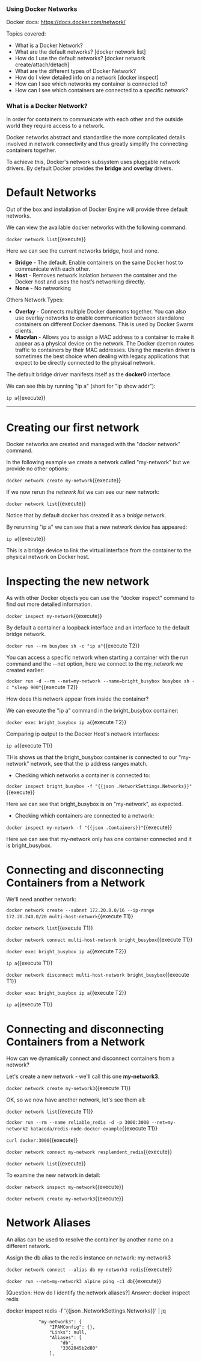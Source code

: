 ### Using Docker Networks

Docker docs: https://docs.docker.com/network/

Topics covered:
- What is a Docker Network?
- What are the default networks? [docker network list]
- How do I use the default networks? [docker network create/attach/detach]
- What are the different types of Docker Network?
- How do I view detailed info on a network [docker inspect]
- How can I see which networks my container is connected to?
- How can I see which containers are connected to a specific network?

### What is a Docker Network?
In order for containers to communicate with each other and the outside world they require access to a network.

Docker networks abstract and standardise the more complicated details involved in network connectivity and thus greatly simplify the connecting containers together.

To achieve this, Docker's network subsystem uses pluggable network drivers. By default Docker provides the **bridge** and **overlay** drivers.

# Default Networks
Out of the box and installation of Docker Engine will provide three default networks.

We can view the available docker networks with the following command:

`docker network list`{{execute}}

Here we can see the current networks bridge, host and none.

* **Bridge** - The default. Enable containers on the same Docker host to communicate with each other.
* **Host** -  Removes network isolation between the container and the Docker host and uses the host’s networking directly.
* **None** - No networking

Others Network Types:

* **Overlay** - Connects multiple Docker daemons together. You can also use overlay networks to enable communication between standalone containers on different Docker daemons. This is used by Docker Swarm clients.
* **Macvlan** - Allows you to assign a MAC address to a container to make it appear as a physical device on the network. The Docker daemon routes traffic to containers by their MAC addresses. Using the macvlan driver is sometimes the best choice when dealing with legacy applications that expect to be directly connected to the physical network. 

The default bridge driver manifests itself as the **docker0** interface.

We can see this by running "ip a" (short for "ip show addr"):

`ip a`{{execute}}

-----

# Creating our first network

Docker networks are created and managed with the "docker network" command.

In the following example we create a network called "my-network" but we provide no other options:

`docker network create my-network`{{execute}}

If we now rerun the _network list_ we can see our new network:

`docker network list`{{execute}}

Notice that by default docker has created it as a _bridge_ network.

By rerunning "ip a" we can see that a new network device has appeared:

`ip a`{{execute}}

This is a bridge device to link the virtual interface from the container to the physical network on Docker host.

# Inspecting the new network

As with other Docker objects you can use the "docker inspect" command to find out more detailed information.

`docker inspect my-network`{{execute}}

By default a container a loopback interface and an interface to the default bridge network.

`docker run --rm busybox sh -c "ip a"`{{execute T2}}

You can access a specific network when starting a container with the run command and the --net option, here we connect to the my_network we created earlier:

`docker run -d --rm --net=my-network --name=bright_busybox busybox sh -c "sleep 900"`{{execute T2}}

How does this network appear from inside the container? 

We can execute the "ip a" command in the bright_busybox container:

`docker exec bright_busybox ip a`{{execute T2}}

Comparing ip output to the Docker Host's network interfaces:

`ip a`{{execute T1}}

THis shows us that the bright_busybox container is connected to our "my-network" network, see that the ip address ranges match.

- Checking which networks a container is connected to:

`docker inspect bright_busybox -f "{{json .NetworkSettings.Networks}}"`{{execute}}

Here we can see that bright_busybox is on "my-network", as expected.

- Checking which containers are connected to a network:

`docker inspect my-network -f "{{json .Containers}}"`{{execute}}

Here we can see that my-network only has one container connected and it is bright_busybox.

# Connecting and disconnecting Containers from a Network

We'll need another network:

`docker network create --subnet 172.20.0.0/16 --ip-range 172.20.240.0/20 multi-host-network`{{execute T1}}

`docker network list`{{execute T1}}

`docker network connect multi-host-network bright_busybox`{{execute T1}}

`docker exec bright_busybox ip a`{{execute T2}}

`ip a`{{execute T1}}

`docker network disconnect multi-host-network bright_busybox`{{execute T1}}

`docker exec bright_busybox ip a`{{execute T2}}

`ip a`{{execute T1}}

# Connecting and disconnecting Containers from a Network

How can we dynamically connect and disconnect containers from a network?

Let's create a new network - we'll call this one **my-network3**.

`docker network create my-network3`{{execute T1}}

OK, so we now have another network, let's see them all:

`docker network list`{{execute T1}}

`docker run --rm --name reliable_redis -d -p 3000:3000 --net=my-network2 katacoda/redis-node-docker-example`{{execute T1}}

`curl docker:3000`{{execute}}

`docker network connect my-network resplendent_redis`{{execute}}

`docker network list`{{execute}}

To examine the new network in detail:

`docker network inspect my-network`{{execute}}

`docker network create my-network3`{{execute}}

# Network Aliases

An alias can be used to resolve the container by another name on a different network.

Assign the db alias to the redis instance on network: my-network3

`docker network connect --alias db my-network3 redis`{{execute}}

`docker run --net=my-network3 alpine ping -c1 db`{{execute}}

[Question: How do I identify the network aliases?]
Answer: docker inspect redis

docker inspect redis -f '{{json .NetworkSettings.Networks}}' | jq

                "my-network3": {
                    "IPAMConfig": {},
                    "Links": null,
                    "Aliases": [
                        "db",
                        "3362045b2d80"
                    ],
